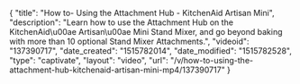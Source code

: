 {
    "title": "How to- Using the Attachment Hub - KitchenAid Artisan Mini",
    "description": "Learn how to use the Attachment Hub on the KitchenAid\u00ae Artisan\u00ae Mini Stand Mixer, and go beyond baking with more than 10 optional Stand Mixer Attachments.",
    "videoid": "137390717",
    "date_created": "1515782014",
    "date_modified": "1515782528",
    "type": "captivate",
    "layout": "video",
    "url": "\/v\/how-to-using-the-attachment-hub-kitchenaid-artisan-mini-mp4\/137390717"
}